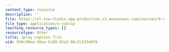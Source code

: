 ```yaml
---
content_type: resource
description: ''
file: https://ol-ocw-studio-app-production.s3.amazonaws.com/courses/9-00-introduction-to-psychology-fall-2004/950c49ea56ea5c8891e386c3c533dd70_10489.vtt
file_type: application/x-subrip
learning_resource_types: []
resourcetype: Other
title: 3play caption file
uid: 950c49ea-56ea-5c88-91e3-86c3c533dd70
---
```

